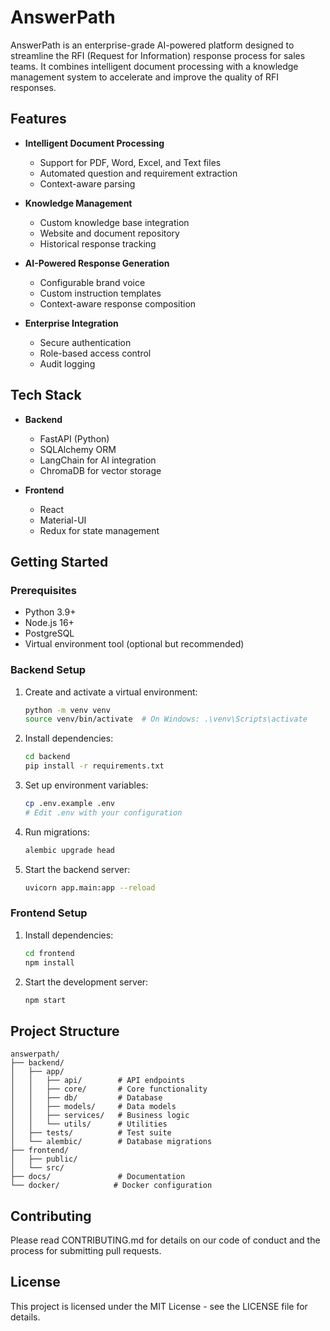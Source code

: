 # AnswerPath

AnswerPath is an enterprise-grade AI-powered platform designed to streamline the RFI (Request for Information) response process for sales teams. It combines intelligent document processing with a knowledge management system to accelerate and improve the quality of RFI responses.

## Features

- **Intelligent Document Processing**
  - Support for PDF, Word, Excel, and Text files
  - Automated question and requirement extraction
  - Context-aware parsing
  
- **Knowledge Management**
  - Custom knowledge base integration
  - Website and document repository
  - Historical response tracking
  
- **AI-Powered Response Generation**
  - Configurable brand voice
  - Custom instruction templates
  - Context-aware response composition
  
- **Enterprise Integration**
  - Secure authentication
  - Role-based access control
  - Audit logging

## Tech Stack

- **Backend**
  - FastAPI (Python)
  - SQLAlchemy ORM
  - LangChain for AI integration
  - ChromaDB for vector storage
  
- **Frontend**
  - React
  - Material-UI
  - Redux for state management

## Getting Started

### Prerequisites

- Python 3.9+
- Node.js 16+
- PostgreSQL
- Virtual environment tool (optional but recommended)

### Backend Setup

1. Create and activate a virtual environment:
   ```bash
   python -m venv venv
   source venv/bin/activate  # On Windows: .\venv\Scripts\activate
   ```

2. Install dependencies:
   ```bash
   cd backend
   pip install -r requirements.txt
   ```

3. Set up environment variables:
   ```bash
   cp .env.example .env
   # Edit .env with your configuration
   ```

4. Run migrations:
   ```bash
   alembic upgrade head
   ```

5. Start the backend server:
   ```bash
   uvicorn app.main:app --reload
   ```

### Frontend Setup

1. Install dependencies:
   ```bash
   cd frontend
   npm install
   ```

2. Start the development server:
   ```bash
   npm start
   ```

## Project Structure

```
answerpath/
├── backend/
│   ├── app/
│   │   ├── api/        # API endpoints
│   │   ├── core/       # Core functionality
│   │   ├── db/         # Database
│   │   ├── models/     # Data models
│   │   ├── services/   # Business logic
│   │   └── utils/      # Utilities
│   ├── tests/          # Test suite
│   └── alembic/        # Database migrations
├── frontend/
│   ├── public/
│   └── src/
├── docs/               # Documentation
└── docker/            # Docker configuration
```

## Contributing

Please read CONTRIBUTING.md for details on our code of conduct and the process for submitting pull requests.

## License

This project is licensed under the MIT License - see the LICENSE file for details.
